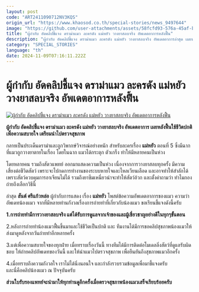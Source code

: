 ```yaml
---
layout: post
code: "ART2411090712NV3KQS"
origin_url: "https://www.khaosod.co.th/special-stories/news_9497644"
image: "https://github.com/user-attachments/assets/58fcfd93-576a-45af-b334-f638af13c5b2"
title: "ผู้กำกับ อัดคลิปชี้แจง ดราม่าแมว ละครดัง แม่หยัว วางยาสลบจริง อัพเดตอาการหลังฟื้น"
description: "ผู้กำกับ อัดคลิปชี้แจง ดราม่าแมว ละครดัง แม่หยัว วางยาสลบจริง อัพเดตอาการล่าสุด เผยหลังฟื้นใช้ชีวิตปกติ เพื่อความสบายใจ เตรียมนำไปตรวจสุขภาพ"
category: "SPECIAL_STORIES"
language: "th"
date: 2024-11-09T07:16:11.222Z
---
```


# ผู้กำกับ อัดคลิปชี้แจง ดราม่าแมว ละครดัง แม่หยัว วางยาสลบจริง อัพเดตอาการหลังฟื้น

[![ผู้กำกับ อัดคลิปชี้แจง ดราม่าแมว ละครดัง แม่หยัว วางยาสลบจริง อัพเดตอาการหลังฟื้น](https://www.khaosod.co.th/wpapp/uploads/2024/11/cat-1.jpg "ผู้กำกับ อัดคลิปชี้แจง ดราม่าแมว ละครดัง แม่หยัว วางยาสลบจริง อัพเดตอาการหลังฟื้น")](https://www.khaosod.co.th/wpapp/uploads/2024/11/cat-1.jpg)

**ผู้กำกับ อัดคลิปชี้แจง ดราม่าแมว ละครดัง แม่หยัว วางยาสลบจริง อัพเดตอาการ เผยหลังฟื้นใช้ชีวิตปกติ เพื่อความสบายใจ เตรียมนำไปตรวจสุขภาพ**

กลายเป็นประเด็นดราม่าและถูกวิพากษ์วิจารณ์อย่างหนัก สำหรับละครเรื่อง **แม่หยัว** ตอนที่ 5 ซึ่งมีฉากที่แมวถูกวางยาตายในเรื่อง โดยในฉาก แมวได้กระตุก ตัวเกร็ง ทำให้มีหลายคนเป็นห่วง

โดยหลายคน รวมถึงสัตวแพทย์ ออกมาแสดงความเป็นห่วง เนื่องจากการวางยาสลบทุกครั้ง มีความเสี่ยงต่อชีวิตสัตว์ เพราะจะไปกดการทำงานของระบบหายใจและไหลเวียนเลือด และอาจทำให้สำลักได้ เพราะสัตว์ควบคุมการอาเจียนไม่ได้ รวมถึงยาซึมเหนี่ยวนำจะทำให้สัตว์อ้วก และตั้งคำถามว่า ทำไมกองถ่ายถึงเลือกวิธีนี้

ล่าสุด **สันต์ ศรีแก้วหล่อ** ผู้กำกับการแสดง เรื่อง **แม่หยัว** โพสต์ข้อความอัพเดตอาการของแมว ความว่า อัพเดทน้องแมว จากที่มีหลายท่านกังวลเรื่องการถ่ายทำที่เกี่ยวกับน้องแมว ขอเรียนชี้แจงดังนี้ครับ

**1.การถ่ายทำมีการวางยาสลบจริง แต่ได้รับการดูแลจากเจ้าของและผู้เชี่ยวชาญอย่างดีในทุกๆขั้นตอน**

2.หลังการถ่ายทำน้องแมวฟื้นขึ้นมาและใช้ชีวิตเป็นปกติ และ ทีมงานได้มีการขอคลิปสุขภาพน้องแมวให้ส่งมาดูหลังจากวันถ่ายทำอีกหลายครั้ง

3.แต่เพื่อความสบายใจของทุกฝ่าย เมื่อทราบเรื่องวันนี้ ทางทีมได้มีการติดต่อโมเดลลิ่งสัตว์ที่ดูแลรับผิดชอบ ให้ถ่ายคลิปอัพเดทของวันนี้ และให้นำแมวไปตรวจสุขภาพ เพื่อยืนยันถึงสุขภาพแมวอีกครั้ง

4.เมื่อทราบถึงความกังวลใจ เราไม่ได้นิ่งนอนใจ และกำลังรวบรวมข้อมูลเพื่อมาชี้แจงครับ  
และนี่คือคลิปน้องแมว ณ ปัจจุบันครับ

**ส่วนใบรับรองแพทย์จะนำมาให้ทุกท่านดูอีกครั้งเมื่อตรวจสุขภาพน้องแมวเสร็จเรียบร้อยครับ**



